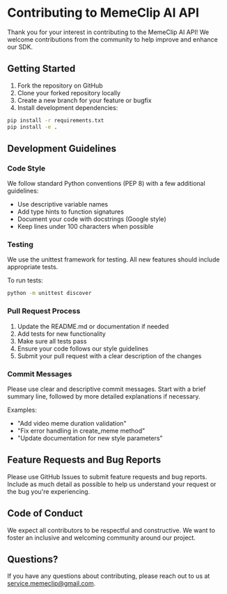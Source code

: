 # Contributing to MemeClip AI API

Thank you for your interest in contributing to the MemeClip AI API! We welcome contributions from the community to help improve and enhance our SDK.

## Getting Started

1. Fork the repository on GitHub
2. Clone your forked repository locally
3. Create a new branch for your feature or bugfix
4. Install development dependencies:

```bash
pip install -r requirements.txt
pip install -e .
```

## Development Guidelines

### Code Style

We follow standard Python conventions (PEP 8) with a few additional guidelines:

- Use descriptive variable names
- Add type hints to function signatures
- Document your code with docstrings (Google style)
- Keep lines under 100 characters when possible

### Testing

We use the unittest framework for testing. All new features should include appropriate tests.

To run tests:

```bash
python -m unittest discover
```

### Pull Request Process

1. Update the README.md or documentation if needed
2. Add tests for new functionality
3. Make sure all tests pass
4. Ensure your code follows our style guidelines
5. Submit your pull request with a clear description of the changes

### Commit Messages

Please use clear and descriptive commit messages. Start with a brief summary line, followed by more detailed explanations if necessary.

Examples:
- "Add video meme duration validation"
- "Fix error handling in create_meme method"
- "Update documentation for new style parameters"

## Feature Requests and Bug Reports

Please use GitHub Issues to submit feature requests and bug reports. Include as much detail as possible to help us understand your request or the bug you're experiencing.

## Code of Conduct

We expect all contributors to be respectful and constructive. We want to foster an inclusive and welcoming community around our project.

## Questions?

If you have any questions about contributing, please reach out to us at service.memeclip@gmail.com. 
